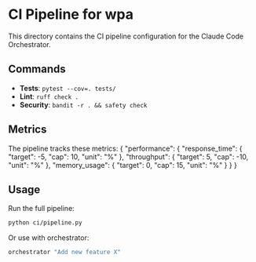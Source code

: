 # CI Pipeline for wpa

This directory contains the CI pipeline configuration for the Claude Code Orchestrator.

## Commands

- **Tests**: `pytest --cov=. tests/`
- **Lint**: `ruff check .`
- **Security**: `bandit -r . && safety check`

## Metrics

The pipeline tracks these metrics:
{
  "performance": {
    "response_time": {
      "target": -5,
      "cap": 10,
      "unit": "%"
    },
    "throughput": {
      "target": 5,
      "cap": -10,
      "unit": "%"
    },
    "memory_usage": {
      "target": 0,
      "cap": 15,
      "unit": "%"
    }
  }
}

## Usage

Run the full pipeline:
```bash
python ci/pipeline.py
```

Or use with orchestrator:
```bash
orchestrator "Add new feature X"
```
